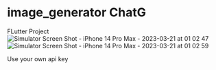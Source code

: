 # image_generator ChatG

FLutter Project
![Simulator Screen Shot - iPhone 14 Pro Max - 2023-03-21 at 01 02 47](https://user-images.githubusercontent.com/82909291/226447154-018363ed-4b5f-451a-b976-76bb2e009850.png)
![Simulator Screen Shot - iPhone 14 Pro Max - 2023-03-21 at 01 02 59](https://user-images.githubusercontent.com/82909291/226447176-1d90b361-44c8-49d4-ab9a-d319b374ed69.png)

Use your own api key

